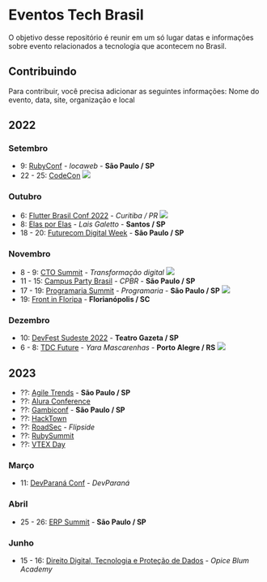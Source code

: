 # Eventos Tech Brasil
O objetivo desse repositório é reunir em um só lugar datas e informações sobre evento relacionados a tecnologia que acontecem no Brasil.

## Contribuindo
Para contribuir, você precisa adicionar as seguintes informações: Nome do evento, data, site, organização e local


## 2022

### Setembro

* 9: [RubyConf](https://www.rubyconf.com.br/) - *locaweb* - **São Paulo / SP**
* 22 - 25: [CodeCon](https://www.codecon.dev/) <img src="https://img.shields.io/static/v1?label=&message=online&color=green">

### Outubro

* 6: [Flutter Brasil Conf 2022](https://gdg.community.dev/events/details/google-gdg-curitiba-presents-flutter-brasil-conf-2022/) - *Curitiba / PR* <img src="https://img.shields.io/static/v1?label=&message=online&color=green">
* 8: [Elas por Elas](https://www.sympla.com.br/evento/elas-por-elas/1709612?lang=PT) - *Lais Galetto* - **Santos / SP**
* 18 - 20: [Futurecom Digital Week](https://www.futurecom.com.br/pt/home.html) - **São Paulo / SP**

### Novembro

* 8 - 9: [CTO Summit](https://ctosummit.com.br/) - *Transformação digital* <img src="https://img.shields.io/static/v1?label=&message=online&color=green">
* 11 - 15: [Campus Party Brasil](https://brasil.campus-party.org/) - *CPBR* - **São Paulo / SP** 
* 17 - 19: [Programaria Summit](https://vamosjuntes.programaria.org/summit2022) - *Programaria* - **São Paulo / SP** <img src="https://img.shields.io/static/v1?label=&message=h%C3%ADbrido&color=blue" />
* 19: [Front in Floripa](https://frontin.floripa.br/) - **Florianópolis / SC**

### Dezembro

* 10: [DevFest Sudeste 2022](https://gdg.community.dev/events/details/google-gdg-sao-paulo-presents-devfest-sudeste-2022/) - **Teatro Gazeta / SP**
* 6 - 8: [TDC Future](https://thedevconf.com/tdc/2022/future/) - *Yara Mascarenhas* - **Porto Alegre / RS** <img src="https://img.shields.io/static/v1?label=&message=h%C3%ADbrido&color=blue" />

## 2023

* ??: [Agile Trends](https://agiletrendsbr.com/) - **São Paulo / SP** 
* ??: [Alura Conference](https://www.devleaders.com.br/)
* ??: [Gambiconf](https://gambiconf.dev/) - **São Paulo / SP**
* ??: [HackTown](https://hacktown.com.br/)
* ??: [RoadSec](https://www.roadsec.com.br/) - *Flipside*
* ??: [RubySummit](https://ruby.com.br/)
* ??: [VTEX Day](https://vtexday.vtex.com/)

### Março

* 11: [DevParaná Conf](https://www.devleaders.com.br/) - *DevParaná* 

### Abril

* 25 - 26: [ERP Summit](https://www.erpsummit.com.br/) - **São Paulo / SP**

### Junho

* 15 - 16: [Direito Digital, Tecnologia e Proteção de Dados](https://cddtpd.com.br) - *Opice Blum Academy*
